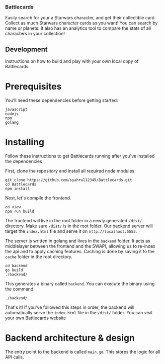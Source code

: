 ### Battlecards
Easily search for your a Starwars character, and get their collectible card. Collect as much Starwars character cards as you want!
You can search by name or planets. It also has an analytics tool to compare the stats of all characters in your collection!

## Development
Instructions on how to build and play with your own local copy of Battlecards.

# Prerequisites
You'll need these dependencies before getting started:
```
javascript
nodejs
npm
golang
```

# Installing

Follow these instructions to get Battlecards running after you've installed the dependencies

First, clone the repository and install all required node modules.
```
git clone https://github.com/syahrul12345/Battlecards.git
cd Battlecards
npm install
```

Next, let's compile the frontend.
```
cd view
npm run build
```
The frontend will live in the root folder in a newly generated `/dist/` directory. Make sure `/dist/` is in the root folder. Our backend server will target the `index.html` file and serve it on `http://localhost:5555`.

The server is written in golang and lives in the `backend` folder. It acts as middlelayer between the frontend and the SWAPI, allowing us to re-index the api and to apply caching features. Caching is done by saving it to the `cache` folder in the root directory.

```
cd backend
go build
./backend/ 
```
This generates a binary called `backend`. You can execute the binary using the command

```
./backend/
```

That's it! If you've followed this steps in order, the backend will automatically serve the `index.html` file in the `/dist/` folder. You can visit your own Battlecards website 

# Backend architecture & design

The entry point to the backend is called `main.go`. This stores the logic for all API calls.